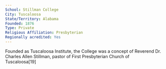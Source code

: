 ```yaml
---
School: Stillman College
City: Tuscaloosa
State/Territory: Alabama
Founded: 1876
Type: Private
Religious Affiliation: Presbyterian
Regionally acredited: Yes
---
```

Founded as Tuscaloosa Institute, the College was a concept of Reverend Dr. Charles Allen Stillman, pastor of First Presbyterian Church of Tuscaloosa[19]